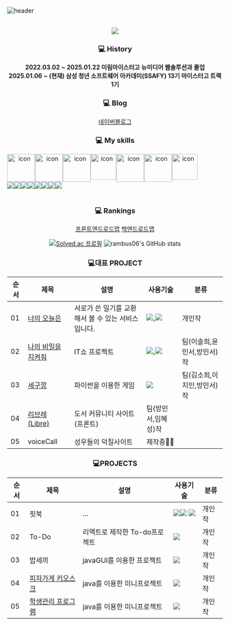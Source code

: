 ![header](https://capsule-render.vercel.app/api?type=waving&color=auto&height=180&section=header&text=Welcome%20to%20my%20Github\%20💡&fontAlignY=45&desc=%20&fontSize=60&animation=twinkling) <br><br>



<div align="center">
<img src="https://github.com/user-attachments/assets/dd8dd228-6d7c-414b-b77c-d7eff20bad27"/>
<br/>

### 💻 History
  <b>
  2022.03.02 ~ 2025.01.22 미림마이스터고 뉴미디어 웹솔루션과 졸업<br>
  2025.01.06 ~ (현재) 삼성 청년 소프트웨어 아카데미(SSAFY) 13기 마이스터고 트랙 1기
  </b>
<br/>



### 💻 Blog
[네이버블로그](https://blog.naver.com/rambus06)<br/>
  
### 💻 My skills
  <div style="display: flex; align-items: flex-start;">
    <img src="https://techstack-generator.vercel.app/python-icon.svg" alt="icon" width="65" height="65" />
    <img src="https://techstack-generator.vercel.app/js-icon.svg" alt="icon" width="65" height="65" />
    <img src="https://techstack-generator.vercel.app/django-icon.svg" alt="icon" width="65" height="65" />
    <br>
    <img src="https://techstack-generator.vercel.app/nginx-icon.svg" alt="icon" width="60" height="60" />
    <img src="https://techstack-generator.vercel.app/mysql-icon.svg" alt="icon" width="65" height="65" />
    <img src="https://techstack-generator.vercel.app/react-icon.svg" alt="icon" width="65" height="65" />
    <img src="https://techstack-generator.vercel.app/github-icon.svg" alt="icon" width="60" height="60" />
    
  </div>

  <div style="display: flex; align-items: flex-start;">
    <img src="https://img.shields.io/badge/HTML5-E34F26?style=flat-square&logo=HTML5&logoColor=white"/></a>
    <img src="https://img.shields.io/badge/CSS3-1572B6?style=flat-square&logo=CSS3&logoColor=white"/></a>
    <img src="https://img.shields.io/badge/JavaScript-F7DF1E?style=flat-square&logo=JavaScript&logoColor=white"/></a>
    <img src="https://img.shields.io/badge/C-A8B9CC?style=flat-square&logo=C&logoColor=white"/></a>
    <img src="https://img.shields.io/badge/Figma-F24E1E?style=flat-square&logo=Figma&logoColor=white"/></a>
    <img src="https://img.shields.io/badge/Photoshop-000000?style=flat-square&logo=&logoColor=white"/></a>
    <img src="https://img.shields.io/badge/Python-3766AB?style=flat-square&logo=Python&logoColor=white"/></a>
    <img src="https://img.shields.io/badge/django-092E20?style=flat-square&logo=django&logoColor=white"/></a>
  </div>

  <br/>

### 💻 Rankings
[프론트엔드로드맵](https://roadmap.sh/frontend)
[백엔드로드맵](https://roadmap.sh/backend)
<div align="center">

[![Solved.ac
프로필](http://mazassumnida.wtf/api/v2/generate_badge?boj=rambus06)](https://solved.ac/rambus06)
![rambus06's GitHub stats](https://github-readme-stats.vercel.app/api?username=rambus2006&show_icons=true&theme=dracula)
</div>

<div align="center">
  
### 💻대표 PROJECT
|순서 | 제목 | 설명 | 사용기술 | 분류 | 
|-------|-----------|-----|---------|-----|
| 01 | [너의 오늘은](https://github.com/rambus2006/ITSHOW/tree/master) | 서로가 쓴 일기를 교환해서 볼 수 있는 서비스입니다. | <img src="https://img.shields.io/badge/node.js-5FA04E?style=flat-square&logo=nodedotjs&logoColor=white"/></a>,<img src="https://img.shields.io/badge/react-61DAFB?style=flat-square&logo=react&logoColor=white"/></a> | 개인작 |
| 02 | [나의 비밀을 지켜줘](https://github.com/pengsuming/Keep_my_secret) | IT쇼 프로젝트|<img src="https://img.shields.io/badge/Python-3766AB?style=flat-square&logo=Python&logoColor=white"/></a>,<img src="https://img.shields.io/badge/renpy-FF7F7F?style=flat-square&logo=renpy&logoColor=white"/></a> |  팀(이솔희,윤민서,방민서)작 |
| 03 | [세구깡](https://github.com/rambus2006/HanyangPy-Segugang) |파이썬을 이용한 게임|<img src="https://img.shields.io/badge/Python-3766AB?style=flat-square&logo=Python&logoColor=white"/></a>| 팀(김소희,이지인,방민서)작|
| 04 | [리브레(Libre)](https://github.com/rambus2006/Libre.git) | 도서 커뮤니티 사이트(프론트)|팀(방민서,임혜성)작 |
| 05 | voiceCall |성우들의 덕질사이트| 제작중👩‍💻|

### 💻PROJECTS
|순서 | 제목 | 설명 | 사용기술 | 분류 |
|----|-------|-----|---------|----|
| 01 |핏북 |...|<img src="https://img.shields.io/badge/HTML5-E34F26?style=flat-square&logo=HTML5&logoColor=white"/></a><img src="https://img.shields.io/badge/CSS3-1572B6?style=flat-square&logo=CSS3&logoColor=white"/></a> <img src="https://img.shields.io/badge/JavaScript-F7DF1E?style=flat-square&logo=JavaScript&logoColor=white"/></a>| 개인작 |
| 02 |To-Do |리액트로 제작한 To-do프로젝트 |<img src="https://img.shields.io/badge/react-61DAFB?style=flat-square&logo=react&logoColor=white"/></a>| 개인작 | 
| 03 |밥세끼|javaGUI를 이용한 프로젝트|<img src="https://img.shields.io/badge/Java-007396?style=flat-square&logo=Java&logoColor=white"/></a>| 개인작 | 
| 04 |[피자가게 키오스크](https://github.com/rambus2006/JavaArrangement?tab=readme-ov-file#%ED%94%BC%EC%9E%90%EA%B0%80%EA%B2%8C%ED%82%A4%EC%98%A4%EC%8A%A4%ED%81%AC)|java를 이용한 미니프로젝트|<img src="https://img.shields.io/badge/Java-007396?style=flat-square&logo=Java&logoColor=white"/></a>| 개인작 | 
| 05 |[학생관리 프로그램](https://github.com/rambus2006/JavaArrangement?tab=readme-ov-file#%ED%94%BC%EC%9E%90%EA%B0%80%EA%B2%8C%ED%82%A4%EC%98%A4%EC%8A%A4%ED%81%AC)|java를 이용한 미니프로젝트|<img src="https://img.shields.io/badge/Java-007396?style=flat-square&logo=Java&logoColor=white"/></a>| 개인작 | 

</div>








